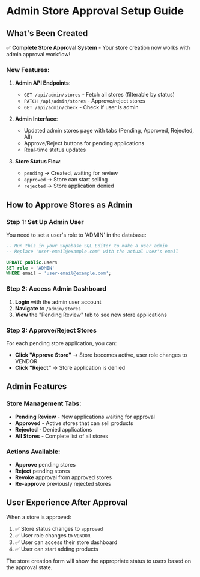 # Admin Store Approval Setup Guide

## What's Been Created

✅ **Complete Store Approval System** - Your store creation now works with admin approval workflow!

### New Features:

1. **Admin API Endpoints**:
   - `GET /api/admin/stores` - Fetch all stores (filterable by status)
   - `PATCH /api/admin/stores` - Approve/reject stores
   - `GET /api/admin/check` - Check if user is admin

2. **Admin Interface**: 
   - Updated admin stores page with tabs (Pending, Approved, Rejected, All)
   - Approve/Reject buttons for pending applications
   - Real-time status updates

3. **Store Status Flow**:
   - `pending` → Created, waiting for review
   - `approved` → Store can start selling
   - `rejected` → Store application denied

## How to Approve Stores as Admin

### Step 1: Set Up Admin User

You need to set a user's role to 'ADMIN' in the database:

```sql
-- Run this in your Supabase SQL Editor to make a user admin
-- Replace 'user-email@example.com' with the actual user's email

UPDATE public.users 
SET role = 'ADMIN' 
WHERE email = 'user-email@example.com';
```

### Step 2: Access Admin Dashboard

1. **Login** with the admin user account
2. **Navigate** to `/admin/stores` 
3. **View** the "Pending Review" tab to see new store applications

### Step 3: Approve/Reject Stores

For each pending store application, you can:
- **Click "Approve Store"** → Store becomes active, user role changes to VENDOR
- **Click "Reject"** → Store application is denied

## Admin Features

### Store Management Tabs:
- **Pending Review** - New applications waiting for approval
- **Approved** - Active stores that can sell products  
- **Rejected** - Denied applications
- **All Stores** - Complete list of all stores

### Actions Available:
- **Approve** pending stores
- **Reject** pending stores  
- **Revoke** approval from approved stores
- **Re-approve** previously rejected stores

## User Experience After Approval

When a store is approved:
1. ✅ Store status changes to `approved`
2. ✅ User role changes to `VENDOR` 
3. ✅ User can access their store dashboard
4. ✅ User can start adding products

The store creation form will show the appropriate status to users based on the approval state.
